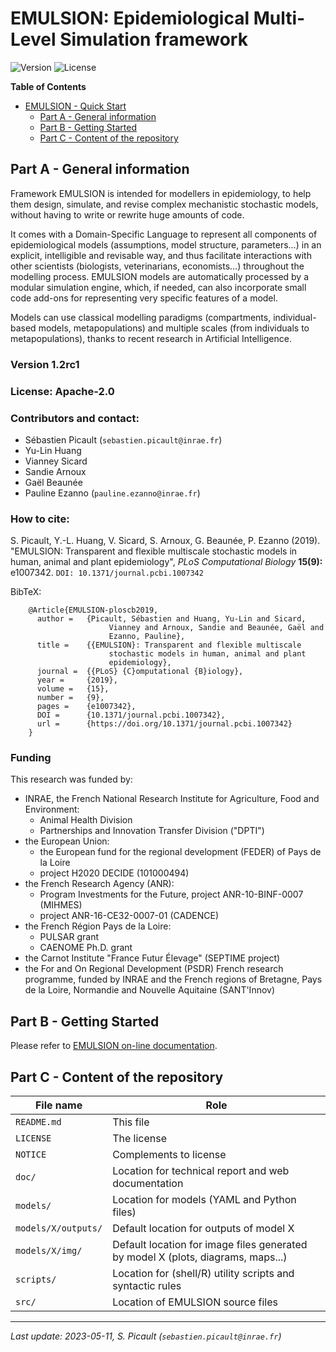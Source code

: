 EMULSION: Epidemiological Multi-Level Simulation framework
======================

![Version](https://img.shields.io/badge/version-1.2rc1-f16152.svg)
![License](https://img.shields.io/badge/license-Apache--2.0-8cd0c3.svg)

<!-- markdown-toc start - Don't edit this section. Run M-x markdown-toc-refresh-toc -->
**Table of Contents**

- [EMULSION - Quick Start](#emulsion---quick-start)
    - [Part A - General information](#part-a---general-information)
    - [Part B - Getting Started](#part-b---getting-started)
    - [Part C - Content of the repository](#part-c---content-of-the-repository)

<!-- markdown-toc end -->


Part A - General information
----------------------------

Framework EMULSION is intended for modellers in epidemiology, to help
them design, simulate, and revise complex mechanistic stochastic
models, without having to write or rewrite huge amounts of code.

It comes with a Domain-Specific Language to represent all components
of epidemiological models (assumptions, model structure, parameters…)
in an explicit, intelligible and revisable way, and thus facilitate
interactions with other scientists (biologists, veterinarians,
economists…) throughout the modelling process. EMULSION models are
automatically processed by a modular simulation engine, which, if
needed, can also incorporate small code add-ons for representing very
specific features of a model.

Models can use classical modelling paradigms (compartments,
individual-based models, metapopulations) and multiple scales (from
individuals to metapopulations), thanks to recent research in
Artificial Intelligence.

### Version 1.2rc1
### License: Apache-2.0
### Contributors and contact:
- Sébastien Picault (`sebastien.picault@inrae.fr`)
- Yu-Lin Huang
- Vianney Sicard
- Sandie Arnoux
- Gaël Beaunée
- Pauline Ezanno (`pauline.ezanno@inrae.fr`)

### How to cite:
  S. Picault, Y.-L. Huang, V. Sicard, S. Arnoux, G. Beaunée, P. Ezanno
  (2019). "EMULSION: Transparent and flexible multiscale stochastic
  models in human, animal and plant epidemiology", _PLoS Computational
  Biology_ **15(9):** e1007342. `DOI: 10.1371/journal.pcbi.1007342`

  BibTeX:

        @Article{EMULSION-ploscb2019,
          author =	 {Picault, Sébastien and Huang, Yu-Lin and Sicard,
                          Vianney and Arnoux, Sandie and Beaunée, Gaël and
                          Ezanno, Pauline},
          title =	 {{EMULSION}: Transparent and flexible multiscale
                          stochastic models in human, animal and plant
                          epidemiology},
          journal =	 {{PLoS} {C}omputational {B}iology},
          year =	 {2019},
          volume =	 {15},
          number =	 {9},
          pages =	 {e1007342},
          DOI =		 {10.1371/journal.pcbi.1007342},
          url =		 {https://doi.org/10.1371/journal.pcbi.1007342}
        }

### Funding
This research was funded by: 
- INRAE, the French National Research Institute for Agriculture, Food and Environment:
  - Animal Health Division
  - Partnerships and Innovation Transfer Division ("DPTI")
- the European Union:
  - the European fund for the regional development (FEDER) of Pays de la Loire
  - project H2020 DECIDE (101000494)
- the French Research Agency (ANR):
  - Program Investments for the Future, project ANR-10-BINF-0007 (MIHMES)
  - project ANR-16-CE32-0007-01 (CADENCE)
- the French Région Pays de la Loire: 
  - PULSAR grant 
  - CAENOME Ph.D. grant
- the Carnot Institute "France Futur Élevage" (SEPTIME project)
- the For and On Regional Development (PSDR) French research programme, funded by
  INRAE and the French regions of Bretagne, Pays de la Loire, Normandie and Nouvelle
  Aquitaine (SANT'Innov)


Part B - Getting Started
---------------------

Please refer to [EMULSION on-line documentation](https://sourcesup.renater.fr/www/emulsion-public/).


Part C - Content of the repository
----------------------------------

  | File name           | Role                                                          |
  |---------------------|---------------------------------------------------------------|
  | `README.md`         | This file |
  | `LICENSE`         | The license |
  | `NOTICE`         | Complements to license |
  | `doc/`              | Location for technical report and web documentation |
  | `models/`           | Location for models (YAML and Python files) |
  | `models/X/outputs/` | Default location for outputs of model X |
  | `models/X/img/`     | Default location for image files generated by model X (plots, diagrams, maps...) |
  | `scripts/`       | Location for (shell/R) utility scripts and syntactic rules    |
  | `src/`       | Location of EMULSION source files  |


-----
_Last update: 2023-05-11, S. Picault (`sebastien.picault@inrae.fr`)_
